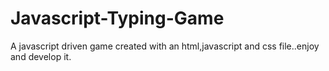 # Javascript-Typing-Game
A javascript driven game created with an html,javascript and css file..enjoy and develop it.
